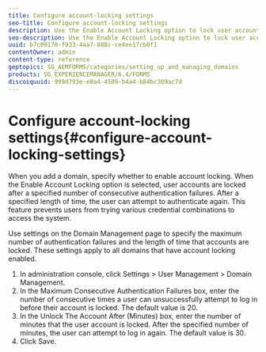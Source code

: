 ```yaml
---
title: Configure account-locking settings
seo-title: Configure account-locking settings
description: Use the Enable Account Locking option to lock user accounts after a specified number of consecutive authentication failures.
seo-description: Use the Enable Account Locking option to lock user accounts after a specified number of consecutive authentication failures.
uuid: b7c09170-f933-4aa7-888c-ce4ee17cb0f1
contentOwner: admin
content-type: reference
geptopics: SG_AEMFORMS/categories/setting_up_and_managing_domains
products: SG_EXPERIENCEMANAGER/6.4/FORMS
discoiquuid: 999d793e-e0a4-4509-b4a4-b84bc309ac7d
---
```


# Configure account-locking settings{#configure-account-locking-settings}

When you add a domain, specify whether to enable account locking. When the Enable Account Locking option is selected, user accounts are locked after a specified number of consecutive authentication failures. After a specified length of time, the user can attempt to authenticate again. This feature prevents users from trying various credential combinations to access the system.

Use settings on the Domain Management page to specify the maximum number of authentication failures and the length of time that accounts are locked. These settings apply to all domains that have account locking enabled.

1. In administration console, click Settings &gt; User Management &gt; Domain Management.
1. In the Maximum Consecutive Authentication Failures box, enter the number of consecutive times a user can unsuccessfully attempt to log in before their account is locked. The default value is 20.
1. In the Unlock The Account After (Minutes) box, enter the number of minutes that the user account is locked. After the specified number of minutes, the user can attempt to log in again. The default value is 30.
1. Click Save.

